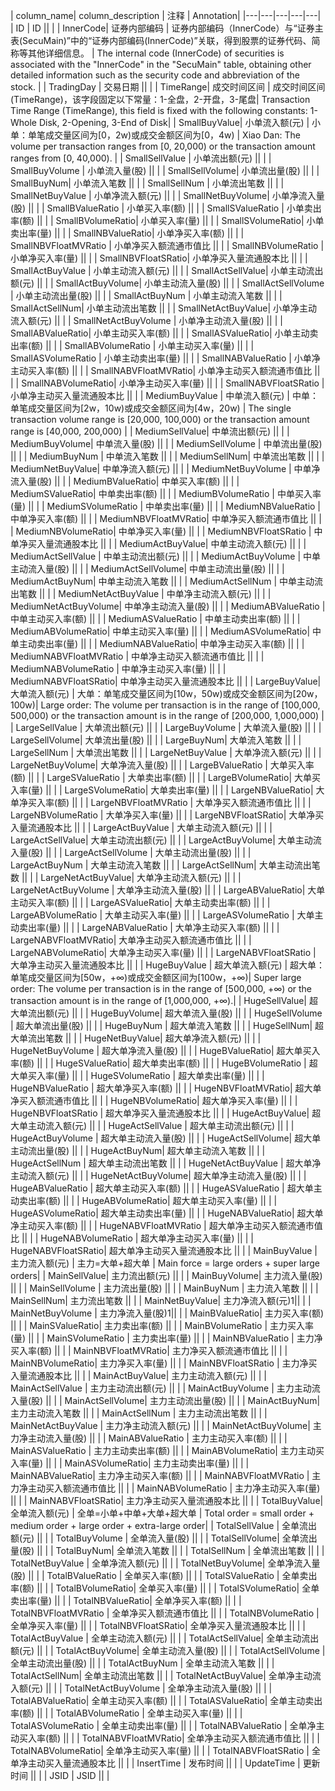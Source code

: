 | column_name| column_description | 注释 | Annotation|
|---|---|---|---|---|
| ID | ID || |
| InnerCode| 证券内部编码 | 证券内部编码（InnerCode）与“证券主表(SecuMain)”中的“证券内部编码(InnerCode)”关联，得到股票的证券代码、简称等其他详细信息。 | The internal code (InnerCode) of securities is associated with the "InnerCode" in the "SecuMain" table, obtaining other detailed information such as the security code and abbreviation of the stock. |
| TradingDay | 交易日期 || |
| TimeRange| 成交时间区间 | 成交时间区间(TimeRange)，该字段固定以下常量：1-全盘，2-开盘，3-尾盘| Transaction Time Range (TimeRange), this field is fixed with the following constants: 1-Whole Disk, 2-Opening, 3-End of Disk|
| SmallBuyValue| 小单流入额(元) | 小单：单笔成交量区间为[0，2w)或成交金额区间为[0，4w) | Xiao Dan: The volume per transaction ranges from [0, 20,000) or the transaction amount ranges from [0, 40,000). |
| SmallSellValue | 小单流出额(元) || |
| SmallBuyVolume | 小单流入量(股) || |
| SmallSellVolume| 小单流出量(股) || |
| SmallBuyNum| 小单流入笔数 || |
| SmallSellNum | 小单流出笔数 || |
| SmallNetBuyValue | 小单净流入额(元) || |
| SmallNetBuyVolume| 小单净流入量(股) || |
| SmallBValueRatio | 小单买入率(额) || |
| SmallSValueRatio | 小单卖出率(额) || |
| SmallBVolumeRatio| 小单买入率(量) || |
| SmallSVolumeRatio| 小单卖出率(量) || |
| SmallNBValueRatio| 小单净买入率(额) || |
| SmallNBVFloatMVRatio | 小单净买入额流通市值比 || |
| SmallNBVolumeRatio | 小单净买入率(量) || |
| SmallNBVFloatSRatio| 小单净买入量流通股本比 || |
| SmallActBuyValue | 小单主动流入额(元) || |
| SmallActSellValue| 小单主动流出额(元) || |
| SmallActBuyVolume| 小单主动流入量(股) || |
| SmallActSellVolume | 小单主动流出量(股) || |
| SmallActBuyNum | 小单主动流入笔数 || |
| SmallActSellNum| 小单主动流出笔数 || |
| SmallNetActBuyValue| 小单净主动流入额(元) || |
| SmallNetActBuyVolume | 小单净主动流入量(股) || |
| SmallABValueRatio| 小单主动买入率(额) || |
| SmallASValueRatio| 小单主动卖出率(额) || |
| SmallABVolumeRatio | 小单主动买入率(量) || |
| SmallASVolumeRatio | 小单主动卖出率(量) || |
| SmallNABValueRatio | 小单净主动买入率(额) || |
| SmallNABVFloatMVRatio| 小单净主动买入额流通市值比 || |
| SmallNABVolumeRatio| 小单净主动买入率(量) || |
| SmallNABVFloatSRatio | 小单净主动买入量流通股本比 || |
| MediumBuyValue | 中单流入额(元) | 中单：单笔成交量区间为[2w，10w)或成交金额区间为[4w，20w) | The single transaction volume range is [20,000, 100,000) or the transaction amount range is [40,000, 200,000) |
| MediumSellValue| 中单流出额(元) || |
| MediumBuyVolume| 中单流入量(股) || |
| MediumSellVolume | 中单流出量(股) || |
| MediumBuyNum | 中单流入笔数 || |
| MediumSellNum| 中单流出笔数 || |
| MediumNetBuyValue| 中单净流入额(元) || |
| MediumNetBuyVolume | 中单净流入量(股) || |
| MediumBValueRatio| 中单买入率(额) || |
| MediumSValueRatio| 中单卖出率(额) || |
| MediumBVolumeRatio | 中单买入率(量) || |
| MediumSVolumeRatio | 中单卖出率(量) || |
| MediumNBValueRatio | 中单净买入率(额) || |
| MediumNBVFloatMVRatio| 中单净买入额流通市值比 || |
| MediumNBVolumeRatio| 中单净买入率(量) || |
| MediumNBVFloatSRatio | 中单净买入量流通股本比 || |
| MediumActBuyValue| 中单主动流入额(元) || |
| MediumActSellValue | 中单主动流出额(元) || |
| MediumActBuyVolume | 中单主动流入量(股) || |
| MediumActSellVolume| 中单主动流出量(股) || |
| MediumActBuyNum| 中单主动流入笔数 || |
| MediumActSellNum | 中单主动流出笔数 || |
| MediumNetActBuyValue | 中单净主动流入额(元) || |
| MediumNetActBuyVolume| 中单净主动流入量(股) || |
| MediumABValueRatio | 中单主动买入率(额) || |
| MediumASValueRatio | 中单主动卖出率(额) || |
| MediumABVolumeRatio| 中单主动买入率(量) || |
| MediumASVolumeRatio| 中单主动卖出率(量) || |
| MediumNABValueRatio| 中单净主动买入率(额) || |
| MediumNABVFloatMVRatio | 中单净主动买入额流通市值比 || |
| MediumNABVolumeRatio | 中单净主动买入率(量) || |
| MediumNABVFloatSRatio| 中单净主动买入量流通股本比 || |
| LargeBuyValue| 大单流入额(元) | 大单：单笔成交量区间为[10w，50w)或成交金额区间为[20w，100w)| Large order: The volume per transaction is in the range of [100,000, 500,000) or the transaction amount is in the range of [200,000, 1,000,000) |
| LargeSellValue | 大单流出额(元) || |
| LargeBuyVolume | 大单流入量(股) || |
| LargeSellVolume| 大单流出量(股) || |
| LargeBuyNum| 大单流入笔数 || |
| LargeSellNum | 大单流出笔数 || |
| LargeNetBuyValue | 大单净流入额(元) || |
| LargeNetBuyVolume| 大单净流入量(股) || |
| LargeBValueRatio | 大单买入率(额) || |
| LargeSValueRatio | 大单卖出率(额) || |
| LargeBVolumeRatio| 大单买入率(量) || |
| LargeSVolumeRatio| 大单卖出率(量) || |
| LargeNBValueRatio| 大单净买入率(额) || |
| LargeNBVFloatMVRatio | 大单净买入额流通市值比 || |
| LargeNBVolumeRatio | 大单净买入率(量) || |
| LargeNBVFloatSRatio| 大单净买入量流通股本比 || |
| LargeActBuyValue | 大单主动流入额(元) || |
| LargeActSellValue| 大单主动流出额(元) || |
| LargeActBuyVolume| 大单主动流入量(股) || |
| LargeActSellVolume | 大单主动流出量(股) || |
| LargeActBuyNum | 大单主动流入笔数 || |
| LargeActSellNum| 大单主动流出笔数 || |
| LargeNetActBuyValue| 大单净主动流入额(元) || |
| LargeNetActBuyVolume | 大单净主动流入量(股) || |
| LargeABValueRatio| 大单主动买入率(额) || |
| LargeASValueRatio| 大单主动卖出率(额) || |
| LargeABVolumeRatio | 大单主动买入率(量) || |
| LargeASVolumeRatio | 大单主动卖出率(量) || |
| LargeNABValueRatio | 大单净主动买入率(额) || |
| LargeNABVFloatMVRatio| 大单净主动买入额流通市值比 || |
| LargeNABVolumeRatio| 大单净主动买入率(量) || |
| LargeNABVFloatSRatio | 大单净主动买入量流通股本比 || |
| HugeBuyValue | 超大单流入额(元) | 超大单：单笔成交量区间为[50w，+∞)或成交金额区间为[100w，+∞)| Super large order: The volume per transaction is in the range of [500,000, +∞) or the transaction amount is in the range of [1,000,000, +∞).|
| HugeSellValue| 超大单流出额(元) || |
| HugeBuyVolume| 超大单流入量(股) || |
| HugeSellVolume | 超大单流出量(股) || |
| HugeBuyNum | 超大单流入笔数 || |
| HugeSellNum| 超大单流出笔数 || |
| HugeNetBuyValue| 超大单净流入额(元) || |
| HugeNetBuyVolume | 超大单净流入量(股) || |
| HugeBValueRatio| 超大单买入率(额) || |
| HugeSValueRatio| 超大单卖出率(额) || |
| HugeBVolumeRatio | 超大单买入率(量) || |
| HugeSVolumeRatio | 超大单卖出率(量) || |
| HugeNBValueRatio | 超大单净买入率(额) || |
| HugeNBVFloatMVRatio| 超大单净买入额流通市值比 || |
| HugeNBVolumeRatio| 超大单净买入率(量) || |
| HugeNBVFloatSRatio | 超大单净买入量流通股本比 || |
| HugeActBuyValue| 超大单主动流入额(元) || |
| HugeActSellValue | 超大单主动流出额(元) || |
| HugeActBuyVolume | 超大单主动流入量(股) || |
| HugeActSellVolume| 超大单主动流出量(股) || |
| HugeActBuyNum| 超大单主动流入笔数 || |
| HugeActSellNum | 超大单主动流出笔数 || |
| HugeNetActBuyValue | 超大单净主动流入额(元) || |
| HugeNetActBuyVolume| 超大单净主动流入量(股) || |
| HugeABValueRatio | 超大单主动买入率(额) || |
| HugeASValueRatio | 超大单主动卖出率(额) || |
| HugeABVolumeRatio| 超大单主动买入率(量) || |
| HugeASVolumeRatio| 超大单主动卖出率(量) || |
| HugeNABValueRatio| 超大单净主动买入率(额) || |
| HugeNABVFloatMVRatio | 超大单净主动买入额流通市值比 || |
| HugeNABVolumeRatio | 超大单净主动买入率(量) || |
| HugeNABVFloatSRatio| 超大单净主动买入量流通股本比 || |
| MainBuyValue | 主力流入额(元) | 主力=大单+超大单 | Main force = large orders + super large orders|
| MainSellValue| 主力流出额(元) || |
| MainBuyVolume| 主力流入量(股) || |
| MainSellVolume | 主力流出量(股) || |
| MainBuyNum | 主力流入笔数 || |
| MainSellNum| 主力流出笔数 || |
| MainNetBuyValue| 主力净流入额(元)1|| |
| MainNetBuyVolume | 主力净流入量(股)1|| |
| MainBValueRatio| 主力买入率(额) || |
| MainSValueRatio| 主力卖出率(额) || |
| MainBVolumeRatio | 主力买入率(量) || |
| MainSVolumeRatio | 主力卖出率(量) || |
| MainNBValueRatio | 主力净买入率(额) || |
| MainNBVFloatMVRatio| 主力净买入额流通市值比 || |
| MainNBVolumeRatio| 主力净买入率(量) || |
| MainNBVFloatSRatio | 主力净买入量流通股本比 || |
| MainActBuyValue| 主力主动流入额(元) || |
| MainActSellValue | 主力主动流出额(元) || |
| MainActBuyVolume | 主力主动流入量(股) || |
| MainActSellVolume| 主力主动流出量(股) || |
| MainActBuyNum| 主力主动流入笔数 || |
| MainActSellNum | 主力主动流出笔数 || |
| MainNetActBuyValue | 主力净主动流入额(元) || |
| MainNetActBuyVolume| 主力净主动流入量(股) || |
| MainABValueRatio | 主力主动买入率(额) || |
| MainASValueRatio | 主力主动卖出率(额) || |
| MainABVolumeRatio| 主力主动买入率(量) || |
| MainASVolumeRatio| 主力主动卖出率(量) || |
| MainNABValueRatio| 主力净主动买入率(额) || |
| MainNABVFloatMVRatio | 主力净主动买入额流通市值比 || |
| MainNABVolumeRatio | 主力净主动买入率(量) || |
| MainNABVFloatSRatio| 主力净主动买入量流通股本比 || |
| TotalBuyValue| 全单流入额(元) | 全单=小单+中单+大单+超大单 | Total order = small order + medium order + large order + extra-large order|
| TotalSellValue | 全单流出额(元) || |
| TotalBuyVolume | 全单流入量(股) || |
| TotalSellVolume| 全单流出量(股) || |
| TotalBuyNum| 全单流入笔数 || |
| TotalSellNum | 全单流出笔数 || |
| TotalNetBuyValue | 全单净流入额(元) || |
| TotalNetBuyVolume| 全单净流入量(股) || |
| TotalBValueRatio | 全单买入率(额) || |
| TotalSValueRatio | 全单卖出率(额) || |
| TotalBVolumeRatio| 全单买入率(量) || |
| TotalSVolumeRatio| 全单卖出率(量) || |
| TotalNBValueRatio| 全单净买入率(额) || |
| TotalNBVFloatMVRatio | 全单净买入额流通市值比 || |
| TotalNBVolumeRatio | 全单净买入率(量) || |
| TotalNBVFloatSRatio| 全单净买入量流通股本比 || |
| TotalActBuyValue | 全单主动流入额(元) || |
| TotalActSellValue| 全单主动流出额(元) || |
| TotalActBuyVolume| 全单主动流入量(股) || |
| TotalActSellVolume | 全单主动流出量(股) || |
| TotalActBuyNum | 全单主动流入笔数 || |
| TotalActSellNum| 全单主动流出笔数 || |
| TotalNetActBuyValue| 全单净主动流入额(元) || |
| TotalNetActBuyVolume | 全单净主动流入量(股) || |
| TotalABValueRatio| 全单主动买入率(额) || |
| TotalASValueRatio| 全单主动卖出率(额) || |
| TotalABVolumeRatio | 全单主动买入率(量) || |
| TotalASVolumeRatio | 全单主动卖出率(量) || |
| TotalNABValueRatio | 全单净主动买入率(额) || |
| TotalNABVFloatMVRatio| 全单净主动买入额流通市值比 || |
| TotalNABVolumeRatio| 全单净主动买入率(量) || |
| TotalNABVFloatSRatio | 全单净主动买入量流通股本比 || |
| InsertTime | 发布时间 || |
| UpdateTime | 更新时间 || |
| JSID | JSID || |